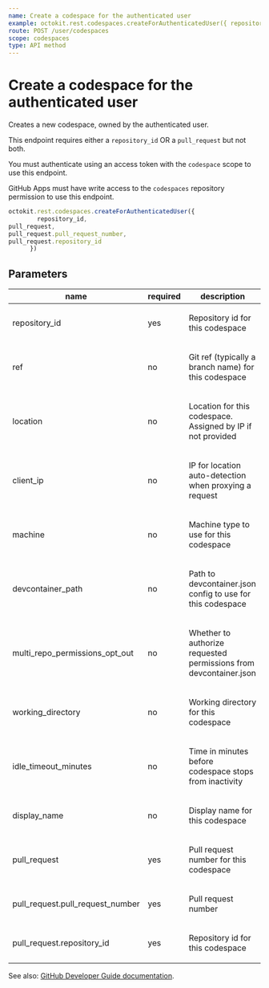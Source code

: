 ```yaml
---
name: Create a codespace for the authenticated user
example: octokit.rest.codespaces.createForAuthenticatedUser({ repository_id, pull_request, pull_request.pull_request_number, pull_request.repository_id })
route: POST /user/codespaces
scope: codespaces
type: API method
---
```


# Create a codespace for the authenticated user

Creates a new codespace, owned by the authenticated user.

This endpoint requires either a `repository_id` OR a `pull_request` but not both.

You must authenticate using an access token with the `codespace` scope to use this endpoint.

GitHub Apps must have write access to the `codespaces` repository permission to use this endpoint.

```js
octokit.rest.codespaces.createForAuthenticatedUser({
        repository_id,
pull_request,
pull_request.pull_request_number,
pull_request.repository_id
      })
```

## Parameters

<table>
  <thead>
    <tr>
      <th>name</th>
      <th>required</th>
      <th>description</th>
    </tr>
  </thead>
  <tbody>
    <tr><td>repository_id</td><td>yes</td><td>

Repository id for this codespace

</td></tr>
<tr><td>ref</td><td>no</td><td>

Git ref (typically a branch name) for this codespace

</td></tr>
<tr><td>location</td><td>no</td><td>

Location for this codespace. Assigned by IP if not provided

</td></tr>
<tr><td>client_ip</td><td>no</td><td>

IP for location auto-detection when proxying a request

</td></tr>
<tr><td>machine</td><td>no</td><td>

Machine type to use for this codespace

</td></tr>
<tr><td>devcontainer_path</td><td>no</td><td>

Path to devcontainer.json config to use for this codespace

</td></tr>
<tr><td>multi_repo_permissions_opt_out</td><td>no</td><td>

Whether to authorize requested permissions from devcontainer.json

</td></tr>
<tr><td>working_directory</td><td>no</td><td>

Working directory for this codespace

</td></tr>
<tr><td>idle_timeout_minutes</td><td>no</td><td>

Time in minutes before codespace stops from inactivity

</td></tr>
<tr><td>display_name</td><td>no</td><td>

Display name for this codespace

</td></tr>
<tr><td>pull_request</td><td>yes</td><td>

Pull request number for this codespace

</td></tr>
<tr><td>pull_request.pull_request_number</td><td>yes</td><td>

Pull request number

</td></tr>
<tr><td>pull_request.repository_id</td><td>yes</td><td>

Repository id for this codespace

</td></tr>
  </tbody>
</table>

See also: [GitHub Developer Guide documentation](https://docs.github.com/rest/reference/codespaces#create-a-codespace-for-the-authenticated-user).
